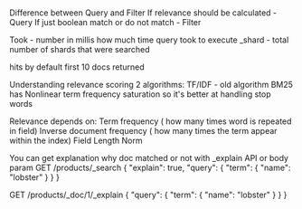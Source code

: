 #

Difference between Query and Filter
If relevance should be calculated - Query
If just boolean match or do not match - Filter

Took - number in millis how much time query took to execute
_shard - total number of shards that were searched


hits
by default first 10 docs returned

Understanding relevance scoring
2 algorithms:
TF/IDF - old algorithm
BM25 has Nonlinear term frequency saturation so it's better at handling stop words

Relevance depends on:
Term frequency ( how many times word is repeated in field)
Inverse document frequency ( how many times the term appear within the index)
Field Length Norm



You can get explanation why doc matched or not with _explain API or body param
GET /products/_search
{
  "explain": true,
  "query": {
    "term": {
      "name": "lobster"
    }
  }
}

GET /products/_doc/1/_explain
{
  "query": {
    "term": {
      "name": "lobster"
    }
  }
}
```

